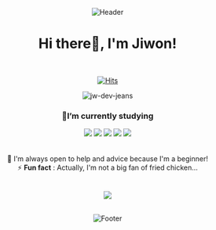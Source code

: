 <div align="center">
  
![Header](https://capsule-render.vercel.app/api?type=waving&color=auto&height=200&section=header)
<h1>Hi there👋, I'm Jiwon!</h1>
<br />

[![Hits](https://hits.seeyoufarm.com/api/count/incr/badge.svg?url=https%3A%2F%2Fgithub.com%2Fxoxojw&count_bg=%238AB7D8&title_bg=%234A7CC8&icon=&icon_color=%23E7E7E7&title=hits&edge_flat=false)](https://hits.seeyoufarm.com)

![jw-dev-jeans](https://github.com/xoxojw/xoxojw/assets/124491335/d6411a2b-e98c-4879-ae0a-daf0bd3ea3f5)

<h3>🌱I’m currently studying</h3>
<img src="https://img.shields.io/badge/HTML5-E34F26?style=flat&logo=HTML5&logoColor=white" />
<img src="https://img.shields.io/badge/CSS3-1572B6?style=flat&logo=CSS3&logoColor=white" />
<img src="https://img.shields.io/badge/JavaScript-F7DF1E?style=flat&logo=javascript&logoColor=white" />
<img src="https://img.shields.io/badge/React-61DAFB?style=flat&logo=react&logoColor=white" />
<img src="https://img.shields.io/badge/Typescript-3178C6?style=flat&logo=typescript&logoColor=white" />

<br />
<br />
<br />
  🤔 I'm always open to help and advice because I'm a beginner!<br />
  ⚡ <b>Fun fact</b> : Actually, I'm not a big fan of fried chicken...<br />

<br/>
<br/>
<div align="center">
<img src="https://github-readme-stats.vercel.app/api/top-langs/?username=xoxojw&layout=compact"><br><br>
</div>

![Footer](https://capsule-render.vercel.app/api?type=waving&color=auto&height=200&section=footer)
</div>

<!--
**xoxojw/xoxojw** is a ✨ _special_ ✨ repository because its `README.md` (this file) appears on your GitHub profile.

Here are some ideas to get you started:

- 🔭 I’m currently working on ...
- 🌱 I’m currently learning ...
- 👯 I’m looking to collaborate on ...
- 🤔 I’m looking for help with ...
- 💬 Ask me about ...
- 📫 How to reach me: ...
- 😄 Pronouns: ...
- ⚡ Fun fact: ...
-->
